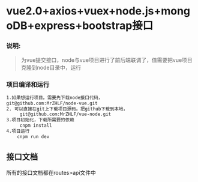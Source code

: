 # vue2.0+axios+vuex+node.js+mongoDB+express+bootstrap接口

### 说明:
> 为vue提交接口，node与vue项目进行了前后端联调了，值需要把vue项目克隆到node目录中，运行


### 项目编译和运行

``` bash
1.如果想运行项目。需要先下载node接口代码，
git@github.com:MrZHLF/node-vue.git
2. 可以直接在git上下载项目源码。把github下载到本地，
     git@github.com:MrZHLF/vue-node.git	
3.项目初始化，下载所需要的依赖
	 cnpm install
4.项目运行
	cnpm run dev
```

## 接口文档
所有的接口文档都在routes>api文件中

